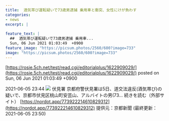 ```yaml
---
title:  酒気帯び運転疑いで73歳男逮捕 乗用車と衝突、女性にけが負わす  
categories:
- news
excerpt: |
  
feature_text: |
  ##  酒気帯び運転疑いで73歳男逮捕 乗用車...
  Sun, 06 Jun 2021 01:03:49  +0900
feature_image: "https://picsum.photos/2560/600?image=733"
image: "https://picsum.photos/2560/600?image=733"
---
```


[https://rosie.5ch.net/test/read.cgi/editorialplus/1622909029/](https://rosie.5ch.net/test/read.cgi/editorialplus/1622909029/)
posted on Sun, 06 Jun 2021 01:03:49  +0900

<!--more-->

2021-06-05 23:44 ![](https://contents.oricon.co.jp/upimg/article/3/1537/1537520/detail/img400/5a8ee86d89719ec372878553f34d9fb1fe6742fe7e4fdfbae6662efc95e2849a.jpg) 伏見署 京都府警伏見署は5日、道交法違反(酒気帯び)の疑いで、京都市伏見区桃山町安芸山、アルバイトの男(73... 続きを読む（外部サイト） [https://nordot.app/773922214610829312](https://nordot.app/773922214610829312) 提供元：京都新聞 (最終更新：2021-06-05 23:50)
